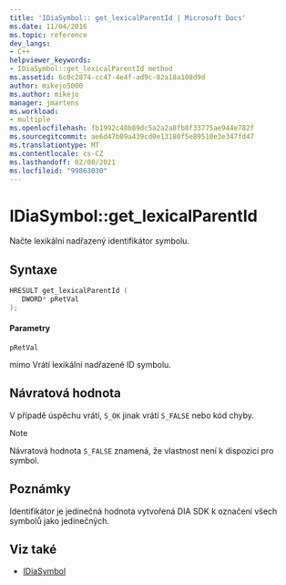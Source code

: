 ```yaml
---
title: 'IDiaSymbol:: get_lexicalParentId | Microsoft Docs'
ms.date: 11/04/2016
ms.topic: reference
dev_langs:
- C++
helpviewer_keywords:
- IDiaSymbol::get_lexicalParentId method
ms.assetid: 6c0c2874-cc47-4e4f-ad9c-02a18a108d9d
author: mikejo5000
ms.author: mikejo
manager: jmartens
ms.workload:
- multiple
ms.openlocfilehash: fb1992c48b89dc5a2a2a8fb8f33775ae944e782f
ms.sourcegitcommit: ae6d47b09a439cd0e13180f5e89510e3e347fd47
ms.translationtype: MT
ms.contentlocale: cs-CZ
ms.lasthandoff: 02/08/2021
ms.locfileid: "99863030"
---
```

# <a name="idiasymbolget_lexicalparentid"></a>IDiaSymbol::get_lexicalParentId
Načte lexikální nadřazený identifikátor symbolu.

## <a name="syntax"></a>Syntaxe

```C++
HRESULT get_lexicalParentId ( 
   DWORD* pRetVal
);
```

#### <a name="parameters"></a>Parametry
 `pRetVal`

mimo Vrátí lexikální nadřazené ID symbolu.

## <a name="return-value"></a>Návratová hodnota
 V případě úspěchu vrátí, `S_OK` jinak vrátí `S_FALSE` nebo kód chyby.

> [!NOTE]
> Návratová hodnota `S_FALSE` znamená, že vlastnost není k dispozici pro symbol.

## <a name="remarks"></a>Poznámky
 Identifikátor je jedinečná hodnota vytvořená DIA SDK k označení všech symbolů jako jedinečných.

## <a name="see-also"></a>Viz také
- [IDiaSymbol](../../debugger/debug-interface-access/idiasymbol.md)